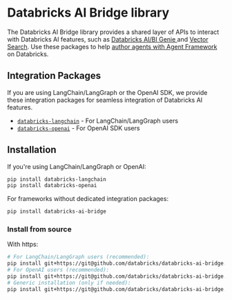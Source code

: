# Databricks AI Bridge library

The Databricks AI Bridge library provides a shared layer of APIs to interact with Databricks AI features, such as [Databricks AI/BI Genie ](https://www.databricks.com/product/ai-bi/genie) and [Vector Search](https://docs.databricks.com/en/generative-ai/vector-search.html). Use these packages to help [author agents with Agent Framework](https://docs.databricks.com/aws/en/generative-ai/agent-framework/author-agent#requirements) on Databricks.

## Integration Packages

If you are using LangChain/LangGraph or the OpenAI SDK, we provide these integration packages for seamless integration of Databricks AI features.

- [`databricks-langchain`](./integrations/langchain/README.md) - For LangChain/LangGraph users
- [`databricks-openai`](./integrations/openai/README.md) - For OpenAI SDK users

## Installation

If you're using LangChain/LangGraph or OpenAI:

```sh
pip install databricks-langchain
pip install databricks-openai
```

For frameworks without dedicated integration packages:

```sh
pip install databricks-ai-bridge
```

### Install from source

With https:

```sh
# For LangChain/LangGraph users (recommended):
pip install git+https://git@github.com/databricks/databricks-ai-bridge.git#subdirectory=integrations/langchain
# For OpenAI users (recommended):
pip install git+https://git@github.com/databricks/databricks-ai-bridge.git#subdirectory=integrations/openai
# Generic installation (only if needed):
pip install git+https://git@github.com/databricks/databricks-ai-bridge.git
```
